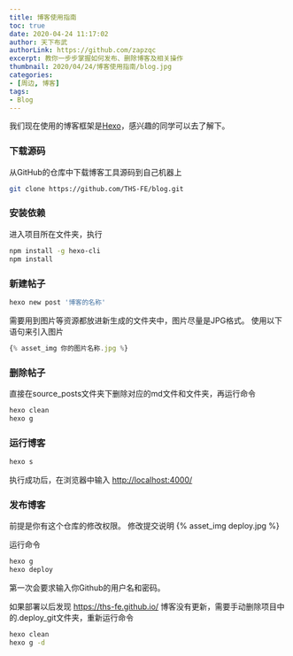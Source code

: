 ```yaml
---
title: 博客使用指南
toc: true
date: 2020-04-24 11:17:02
author: 天下布武
authorLink: https://github.com/zapzqc
excerpt: 教你一步步掌握如何发布、删除博客及相关操作
thumbnail: 2020/04/24/博客使用指南/blog.jpg
categories:
- [周边, 博客]
tags: 
- Blog
---
```


我们现在使用的博客框架是[Hexo](https://hexo.io/zh-cn/)，感兴趣的同学可以去了解下。

### 下载源码

从GitHub的仓库中下载博客工具源码到自己机器上

```bash
git clone https://github.com/THS-FE/blog.git
```

### 安装依赖

进入项目所在文件夹，执行

```bash
npm install -g hexo-cli
npm install
```

### 新建帖子

```bash
hexo new post '博客的名称'
```

需要用到图片等资源都放进新生成的文件夹中，图片尽量是JPG格式。
使用以下语句来引入图片

```javascript
{% asset_img 你的图片名称.jpg %}
```

### 删除帖子

直接在source\_posts文件夹下删除对应的md文件和文件夹，再运行命令

```bash
hexo clean
hexo g
```

### 运行博客

```bash
hexo s
```

执行成功后，在浏览器中输入 <http://localhost:4000/>

### 发布博客

前提是你有这个仓库的修改权限。
修改提交说明
{% asset_img deploy.jpg %}

运行命令

```bash
hexo g
hexo deploy
```

第一次会要求输入你Github的用户名和密码。

如果部署以后发现 <https://ths-fe.github.io/> 博客没有更新，需要手动删除项目中的.deploy_git文件夹，重新运行命令

```bash
hexo clean
hexo g -d
```
